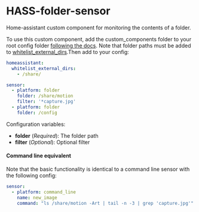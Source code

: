 # HASS-folder-sensor
Home-assistant custom component for monitoring the contents of a folder.

To use this custom component, add the custom_components folder to your root config folder [following the docs](https://home-assistant.io/developers/platform_example_sensor/). Note that folder paths must be added to [whitelist_external_dirs](https://home-assistant.io/docs/configuration/basic/).Then add to your config:

```yaml
homeassistant:
  whitelist_external_dirs:
    - /share/

sensor:
  - platform: folder
    folder: /share/motion
    filter: '*capture.jpg'
  - platform: folder
    folder: /config
```

Configuration variables:

- **folder** (*Required*): The folder path
- **filter** (*Optional*): Optional filter

#### Command line equivalent
Note that the basic functionality is identical to a command line sensor with the following config:
```yaml
sensor:
  - platform: command_line
    name: new_image
    command: "ls /share/motion -Art | tail -n -3 | grep 'capture.jpg'"
```
